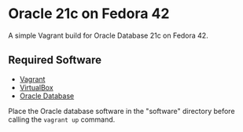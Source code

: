 # Oracle 21c on Fedora 42

A simple Vagrant build for Oracle Database 21c on Fedora 42.

## Required Software

* [Vagrant](https://www.vagrantup.com/downloads.html)
* [VirtualBox](https://www.virtualbox.org/wiki/Downloads)
* [Oracle Database](https://www.oracle.com/database/technologies/oracle21c-linux-downloads.html)

Place the Oracle database software in the "software" directory before calling the `vagrant up` command.
